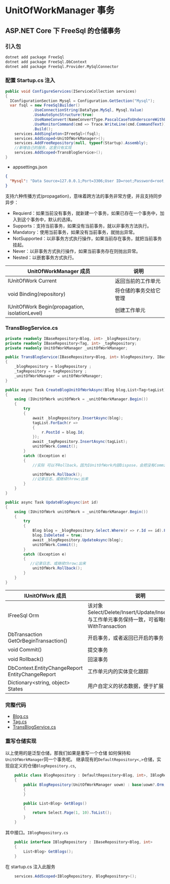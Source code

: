 # UnitOfWorkManager 事务

## ASP.NET Core 下 FreeSql 的仓储事务

### 引入包

```bash
dotnet add package FreeSql
dotnet add package FreeSql.DbContext
dotnet add package FreeSql.Provider.MySqlConnector
```

### 配置 Startup.cs 注入

```csharp
public void ConfigureServices(IServiceCollection services)
{
  IConfigurationSection Mysql = Configuration.GetSection("Mysql");
  var fsql = new FreeSqlBuilder()
            .UseConnectionString(DataType.MySql, Mysql.Value)
            .UseAutoSyncStructure(true)
            .UseNameConvert(NameConvertType.PascalCaseToUnderscoreWithLower)
            .UseMonitorCommand(cmd => Trace.WriteLine(cmd.CommandText))
            .Build();
    services.AddSingleton<IFreeSql>(fsql);
    services.AddScoped<UnitOfWorkManager>();
    services.AddFreeRepository(null, typeof(Startup).Assembly);
    //新增自己的服务，这里只有实现
    services.AddScoped<TransBlogService>();
}
```

- appsettings.json

```json
{
  "Mysql": "Data Source=127.0.0.1;Port=3306;User ID=root;Password=root;Initial Catalog=ovov_freesql_repository;Charset=utf8;SslMode=none;Max pool size=10"
}
```

支持六种传播方式(propagation)，意味着跨方法的事务非常方便，并且支持同步异步：

- Requierd：如果当前没有事务，就新建一个事务，如果已存在一个事务中，加入到这个事务中，默认的选择。
- Supports：支持当前事务，如果没有当前事务，就以非事务方法执行。
- Mandatory：使用当前事务，如果没有当前事务，就抛出异常。
- NotSupported：以非事务方式执行操作，如果当前存在事务，就把当前事务挂起。
- Never：以非事务方式执行操作，如果当前事务存在则抛出异常。
- Nested：以嵌套事务方式执行。

| UnitOfWorkManager 成员                         | 说明                   |
| ---------------------------------------------- | ---------------------- |
| IUnitOfWork Current                            | 返回当前的工作单元     |
| void Binding(repository)                       | 将仓储的事务交给它管理 |
| IUnitOfWork Begin(propagation, isolationLevel) | 创建工作单元           |

### TransBlogService.cs

```csharp
private readonly IBaseRepository<Blog, int> _blogRepository;
private readonly IBaseRepository<Tag, int> _tagRepository;
private readonly UnitOfWorkManager _unitOfWorkManager;

public TransBlogService(IBaseRepository<Blog, int> blogRepository, IBaseRepository<Tag, int> tagRepository,UnitOfWorkManager unitOfWorkManager)
{
    _blogRepository = blogRepository ;
    _tagRepository = tagRepository ;
    _unitOfWorkManager = unitOfWorkManager;
}

public async Task CreateBlogUnitOfWorkAsync(Blog blog,List<Tag>tagList)
{
    using (IUnitOfWork unitOfWork = _unitOfWorkManager.Begin())
    {
        try
        {
            await _blogRepository.InsertAsync(blog);
            tagList.ForEach(r =>
            {
                r.PostId = blog.Id;
            });
            await _tagRepository.InsertAsync(tagList);
            unitOfWork.Commit();
        }
        catch (Exception e)
        {
            //实际 可以不Rollback。因为IUnitOfWork内部Dispose，会把没有Commit的事务Rollback回来，但能提前Rollback

            unitOfWork.Rollback();
            //记录日志、或继续throw;出来
        }
    }
}

public async Task UpdateBlogAsync(int id)
{
    using (IUnitOfWork unitOfWork = _unitOfWorkManager.Begin())
    {
        try
        {
            Blog blog = _blogRepository.Select.Where(r => r.Id == id).First();
            blog.IsDeleted = true;
            await _blogRepository.UpdateAsync(blog);
            unitOfWork.Commit();
        }
        catch (Exception e)
        {
           //记录日志、或继续throw;出来
            unitOfWork.Rollback();
        }
    }
}
```

| IUnitOfWork 成员                                | 说明                                                                                                 |
| ----------------------------------------------- | ---------------------------------------------------------------------------------------------------- |
| IFreeSql Orm                                    | 该对象 Select/Delete/Insert/Update/InsertOrUpdate 与工作单元事务保持一致，可省略传递 WithTransaction |
| DbTransaction GetOrBeginTransaction()           | 开启事务，或者返回已开启的事务                                                                       |
| void Commit()                                   | 提交事务                                                                                             |
| void Rollback()                                 | 回滚事务                                                                                             |
| DbContext.EntityChangeReport EntityChangeReport | 工作单元内的实体变化跟踪                                                                             |
| Dictionary\<string, object\> States             | 用户自定义的状态数据，便于扩展                                                                       |

### 完整代码

- [Blog.cs](https://github.com/luoyunchong/dotnetcore-examples/blob/master/ORM/FreeSql/OvOv.Core/Domain/Blog.cs)
- [Tag.cs](https://github.com/luoyunchong/dotnetcore-examples/blob/master/ORM/FreeSql/OvOv.Core/Domain/Tag.cs)
- [TransBlogService.cs](https://github.com/luoyunchong/dotnetcore-examples/blob/master/ORM/FreeSql/OvOv.FreeSql.AutoFac.DynamicProxy/Services/TransBlogService.cs)

### 重写仓储实现

以上使用的是泛型仓储，那我们如果是重写一个仓储 如何保持和`UnitOfWorkManager`同一个事务呢。
继承现有的`DefaultRepository<,>`仓储，实现自定义的仓储`BlogRepository.cs`,

```csharp
    public class BlogRepository : DefaultRepository<Blog, int>, IBlogRepository
    {
        public BlogRepository(UnitOfWorkManager uowm) : base(uowm?.Orm, uowm)
        {
        }

        public List<Blog> GetBlogs()
        {
            return Select.Page(1, 10).ToList();
        }
    }
```

其中接口。`IBlogRepository.cs`

```csharp
    public interface IBlogRepository : IBaseRepository<Blog, int>
    {
        List<Blog> GetBlogs();
    }
```

在 startup.cs 注入此服务

```csharp
    services.AddScoped<IBlogRepository, BlogRepository>();
```
